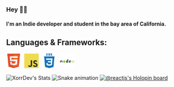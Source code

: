 ### Hey 👋🚀

#### I'm an Indie developer and student in the bay area of California. 

## Languages & Frameworks:
<div>
  <img src="https://github.com/devicons/devicon/blob/master/icons/html5/html5-original.svg" title="HTML5" alt="HTML" width="40" height="40"/>&nbsp;
  <img src="https://github.com/devicons/devicon/blob/master/icons/javascript/javascript-original.svg" title="JavaScript" alt="JavaScript" width="40" height="40"/>&nbsp;
  <img src="https://github.com/devicons/devicon/blob/master/icons/css3/css3-plain-wordmark.svg"  title="CSS3" alt="CSS" width="40" height="40"/>&nbsp;
  <img src="https://github.com/devicons/devicon/blob/master/icons/nodejs/nodejs-original-wordmark.svg" title="NodeJS" alt="NodeJS" width="40" height="40"/>&nbsp;
</div>

![XorrDev's Stats](https://github-readme-stats.vercel.app/api?username=xorrdev&theme=material-palenight&show_icons=true)
![Snake animation](https://github.com/thepiyushmalhotra/thepiyushmalhotra/blob/output/github-contribution-grid-snake.svg)
[![@reactjs's Holopin board](https://holopin.me/reactjs)](https://holopin.io/@reactjs)

